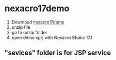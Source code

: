 # nexacro17demo
1. Download [nexacro17demo](https://github.com/tobehyo/nexacro17demo/archive/master.zip) 
2. unzip file  
3. go to unzip folder  
4. open demo.xprj with Nexacro Studio 17.1
## "sevices" folder is for JSP service